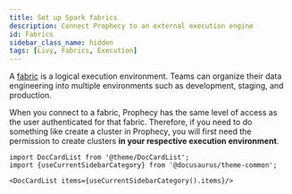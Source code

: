 ```yaml
---
title: Set up Spark fabrics
description: Connect Prophecy to an external execution engine
id: Fabrics
sidebar_class_name: hidden
tags: [Livy, Fabrics, Execution]
---
```


A [fabric](docs/getting-started/concepts/fabrics.md) is a logical execution environment. Teams can organize their data engineering into multiple environments such as development, staging, and production.

When you connect to a fabric, Prophecy has the same level of access as the user authenticated for that fabric. Therefore, if you need to do something like create a cluster in Prophecy, you will first need the permission to create clusters **in your respective execution environment**.

```mdx-code-block
import DocCardList from '@theme/DocCardList';
import {useCurrentSidebarCategory} from '@docusaurus/theme-common';

<DocCardList items={useCurrentSidebarCategory().items}/>
```
